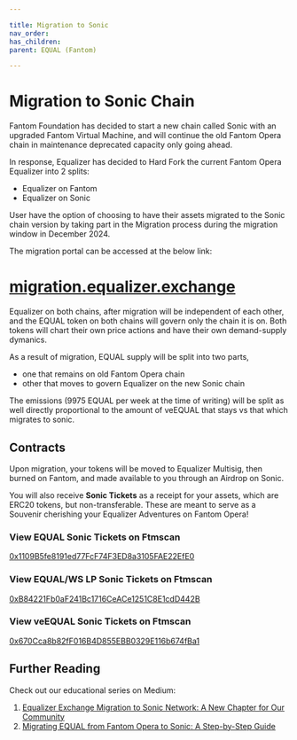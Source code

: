 ```yaml
---

title: Migration to Sonic
nav_order:
has_children:
parent: EQUAL (Fantom)

---
```


# Migration to Sonic Chain

Fantom Foundation has decided to start a new chain called Sonic with an upgraded Fantom Virtual Machine, and will continue the old Fantom Opera chain in maintenance deprecated capacity only going ahead.

In response, Equalizer has decided to Hard Fork the current Fantom Opera Equalizer into 2 splits:
- Equalizer on Fantom
- Equalizer on Sonic

User have the option of choosing to have their assets migrated to the Sonic chain version by taking part in the Migration process during the migration window in December 2024.

The migration portal can be accessed at the below link:
# [migration.equalizer.exchange](https://migration.equalizer.exchange)

Equalizer on both chains, after migration will be independent of each other, and the EQUAL token on both chains will govern only the chain it is on. Both tokens will chart their own price actions and have their own demand-supply dymanics.

As a result of migration, EQUAL supply will be split into two parts,
- one that remains on old Fantom Opera chain
- other that moves to govern Equalizer on the new Sonic chain

The emissions (9975 EQUAL per week at the time of writing) will be split as well directly proportional to the amount of veEQUAL that stays vs that which migrates to sonic.

## Contracts
Upon migration, your tokens will be moved to Equalizer Multisig, then burned on Fantom, and made available to you through an Airdrop on Sonic.

You will also receive **Sonic Tickets** as a receipt for your assets, which are ERC20 tokens, but non-transferable. These are meant to serve as a Souvenir cherishing your Equalizer Adventures on Fantom Opera!

### View EQUAL Sonic Tickets on Ftmscan
[0x1109B5fe8191ed77FcF74F3ED8a3105FAE22EfE0](https://ftmscan.com/token/tokenholderchart/0x1109B5fe8191ed77FcF74F3ED8a3105FAE22EfE0)

### View EQUAL/WS LP Sonic Tickets on Ftmscan
[0xB84221Fb0aF241Bc1716CeACe1251C8E1cdD442B](https://ftmscan.com/token/tokenholderchart/0xB84221Fb0aF241Bc1716CeACe1251C8E1cdD442B)

### View veEQUAL Sonic Tickets on Ftmscan
[0x670Cca8b82fF016B4D855EBB0329E116b674fBa1](https://ftmscan.com/token/tokenholderchart/0x670Cca8b82fF016B4D855EBB0329E116b674fBa1)


## Further Reading

Check out our educational series on Medium:

1. [Equalizer Exchange Migration to Sonic Network: A New Chapter for Our Community](https://medium.com/equalizer-exchange/equalizer-exchange-migration-to-sonic-network-a-new-chapter-for-our-community-926ad49897ab)
2. [Migrating EQUAL from Fantom Opera to Sonic: A Step-by-Step Guide](https://medium.com/equalizer-exchange/migrating-equal-from-fantom-opera-to-sonic-a-step-by-step-guide-60d6f215cecd)